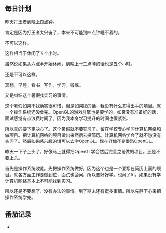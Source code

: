 ## 每日计划

昨天打王者到晚上四点钟。

肯定是因为打王者太兴奋了，本来不可能到四点钟睡不着的。

不可以这样。

这样相当于休闲了五个小时。

虽然说如果从六点半开始休闲，到晚上十二点睡的话也是五个小时。

还是不可以这样。

冥想，早睡，看书，写作，学习，锻炼。

又是纠结这个暑假找实习的事情。

这个暑假如果不找确实很可惜，但是如果找的话，我没有什么拿得出手的项目。就一个操作系统还没做完。OpenGL的游戏引擎也是要学的。如果没有准备好的话，面试感觉有点浪费时间了。因为我本身学习提升的时间也很紧张。

所以真的要下定决心了。这个暑假就不要实习了。留在学校专心学习计算机网络和做项目。把计算机网络的项目做出来然后去投简历。计算机网络学会了就不愁没有实习了。然后如果感兴趣的话可以去学OpenGL。现在好像不是很愁OpenGL。

昨天一下子上头了。好像马上就得把OpenGL学会然后完善之前做的项目。还是不要上头。

首先是操作系统收尾。先把操作系统做好。因为这个也是一个要写在简历上面的项目。就各方面工作要做到位，面试也会问，所以要好好学。也问了AI，如果没有学计算机网络基本上不可能找到实习。

所以还是不要想了。没有办法的事情。到了期末还有挺多事情。所以先静下心来把操作系统学完。

## 番茄记录

- 